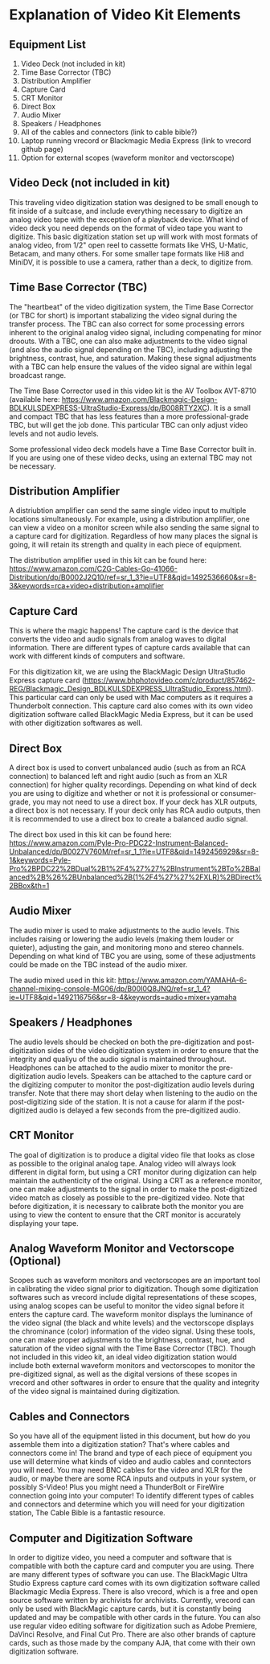 # Explanation of Video Kit Elements

## Equipment List

1. Video Deck (not included in kit)
2. Time Base Corrector (TBC)
3. Distribution Amplifier
4. Capture Card
5. CRT Monitor
6. Direct Box
7. Audio Mixer
8. Speakers / Headphones
9. All of the cables and connectors (link to cable bible?)
10. Laptop running vrecord or Blackmagic Media Express (link to vrecord github page)
11. Option for external scopes (waveform monitor and vectorscope)


## Video Deck (not included in kit)
This traveling video digitization station was designed to be small enough to fit inside of a suitcase, and include everything necessary to digitize an analog video tape with the exception of a playback device. What kind of video deck you need depends on the format of video tape you want to digitize. This basic digitization station set up will work with most formats of analog video, from 1/2" open reel to cassette formats like VHS, U-Matic, Betacam, and many others. For some smaller tape formats like Hi8 and MiniDV, it is possible to use a camera, rather than a deck, to digitize from. 

## Time Base Corrector (TBC)
The "heartbeat" of the video digitization system, the Time Base Corrector (or TBC for short) is important stabalizing the video signal during the transfer process. The TBC can also correct for some processing errors inherent to the original analog video signal, including compenating for minor droouts. With a TBC, one can also make adjustments to the video signal (and also the audio signal depending on the TBC), including adjusting the brightness, contrast, hue, and saturation. Making these signal adjustments with a TBC can help ensure the values of the video signal are within legal broadcast range. 

The Time Base Corrector used in this video kit is the AV Toolbox AVT-8710 (available here: https://www.amazon.com/Blackmagic-Design-BDLKULSDEXPRESS-UltraStudio-Express/dp/B008RTY2XC). It is a small and compact TBC that has less features than a more professional-grade TBC, but will get the job done. This particular TBC can only adjust video levels and not audio levels. 

Some professional video deck models have a Time Base Corrector built in. If you are using one of these video decks, using an external TBC may not be necessary. 

## Distribution Amplifier
A distriubtion amplifier can send the same single video input to multiple locations simultaneously. For example, using a distribution amplifier, one can view a video on a monitor screen while also sending the same signal to a capture card for digitization. Regardless of how many places the signal is going, it will retain its strength and quality in each piece of equipment. 

The distribution amplifier used in this kit can be found here: https://www.amazon.com/C2G-Cables-Go-41066-Distribution/dp/B0002J2Q10/ref=sr_1_3?ie=UTF8&qid=1492536660&sr=8-3&keywords=rca+video+distribution+amplifier

## Capture Card
This is where the magic happens! The capture card is the device that converts the video and audio signals from analog waves to digital information. There are different types of capture cards available that can work with different kinds of computers and software.

For this digitization kit, we are using the BlackMagic Design UltraStudio Express capture card (https://www.bhphotovideo.com/c/product/857462-REG/Blackmagic_Design_BDLKULSDEXPRESS_UltraStudio_Express.html). This particular card can only be used with Mac computers as it requires a Thunderbolt connection. This capture card also comes with its own video digitization software called BlackMagic Media Express, but it can be used with other digitization softwares as well. 

## Direct Box
A direct box is used to convert unbalanced audio (such as from an RCA connection) to balanced left and right audio (such as from an XLR connection) for higher quality recordings. Depending on what kind of deck you are using to digitize and whether or not it is professional or consumer-grade, you may not need to use a direct box. If your deck has XLR outputs, a direct box is not necessary. If your deck only has RCA audio outputs, then it is recommended to use a direct box to create a balanced audio signal. 

The direct box used in this kit can be found here: https://www.amazon.com/Pyle-Pro-PDC22-Instrument-Balanced-Unbalanced/dp/B0027V760M/ref=sr_1_1?ie=UTF8&qid=1492456929&sr=8-1&keywords=Pyle-Pro%2BPDC22%2BDual%2B1%2F4%27%27%2BInstrument%2BTo%2BBalanced%2B%26%2BUnbalanced%2B(1%2F4%27%27%2FXLR)%2BDirect%2BBox&th=1

## Audio Mixer
The audio mixer is used to make adjustments to the audio levels. This includes raising or lowering the audio levels (making them louder or quieter), adjusting the gain, and monitoring mono and stereo channels. Depending on what kind of TBC you are using, some of these adjustments could be made on the TBC instead of the audio mixer.

The audio mixed used in this kit: https://www.amazon.com/YAMAHA-6-channel-mixing-console-MG06/dp/B00I0Q8JNQ/ref=sr_1_4?ie=UTF8&qid=1492116756&sr=8-4&keywords=audio+mixer+yamaha

## Speakers / Headphones
The audio levels should be checked on both the pre-digitization and post-digitization sides of the video digitization system in order to ensure that the integrity and qualiyu of the audio signal is maintained throughout. Headphones can be attached to the audio mixer to monitor the pre-digitization audio levels. Speakers can be attached to the capture card or the digitizing computer to monitor the post-digitization audio levels during transfer. Note that there may short delay when listening to the audio on the post-digitizing side of the station. It is not a cause for alarm if the post-digitized audio is delayed a few seconds from the pre-digitized audio. 

## CRT Monitor
The goal of digitization is to produce a digital video file that looks as close as possible to the original analog tape. Analog video will always look different in digital form, but using a CRT monitor during digization can help maintain the authenticity of the original. Using a CRT as a reference monitor, one can make adjustments to the signal in order to make the post-digitized video match as closely as possible to the pre-digitized video. Note that before digitization, it is necessary to calibrate both the monitor you are using to view the content to ensure that the CRT monitor is accurately displaying your tape.

## Analog Waveform Monitor and Vectorscope (Optional)
Scopes such as waveform monitors and vectorscopes are an important tool in calibrating the video signal prior to digitization. Though some digitization softwares such as vrecord include digital representations of these scopes, using analog scopes can be useful to monitor the video signal before it enters the capture card. The waveform monitor displays the luminance of the video signal (the black and white levels) and the vectorscope displays the chrominance (color) information of the video signal. Using these tools, one can make proper adjustments to the brightness, contrast, hue, and saturation of the video signal with the Time Base Corrector (TBC). Though not included in this video kit, an ideal video digitization station would include both external waveform monitors and vectorscopes to monitor the pre-digitized signal, as well as the digital versions of these scopes in vrecord and other softwares in order to ensure that the quality and integrity of the video signal is maintained during digitization. 

## Cables and Connectors
So you have all of the equipment listed in this document, but how do you assemble them into a digitization station? That's where cables and connectors come in! The brand and type of each piece of equipment you use will determine what kinds of video and audio cables and conntectors you will need. You may need BNC cables for the video and XLR for the audio, or maybe there are some RCA inputs and outputs in your system, or possibly S-Video! Plus you might need a ThunderBolt or FireWire connection going into your computer! To identify different types of cables and connectors and determine which you will need for your digitization station, The Cable Bible is a fantastic resource. 

## Computer and Digitization Software

In order to digitize video, you need a computer and software that is compatible with both the capture card  and computer you are using. There are many different types of software you can use. The BlackMagic Ultra Studio Express capture card comes with its own digitization software called Blackmagic Media Express. There is also vrecord, which is a free and open source software written by archivists for archivists. Currently, vrecord can only be used with BlackMagic capture cards, but it is constantly being updated and may be compatible with other cards in the future. You can also use regular video editing software for digitization such as Adobe Premiere, DaVinci Resolve, and Final Cut Pro. There are also other brands of capture cards, such as those made by the company AJA, that come with their own digitization software. 

